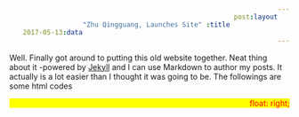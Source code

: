 ```yaml
---
layout: post
title: "Zhu Qingguang, Launches Site"
data: 2017-05-13
---
```


Well. Finally got around to putting this old website together. Neat thing about it -powered by [Jekyll](http://jekyllrb.com) and I can use Markdown to author my posts. It actually is a lot easier than I thought it was going to be.
The followings are some html codes
<style>
.div {
  background-color: yellow;
  color: red;
  overflow: hidden;
}
span {
  float: right;
}
</style>
<div class="div">
<span>float: right;</span>
</div>
